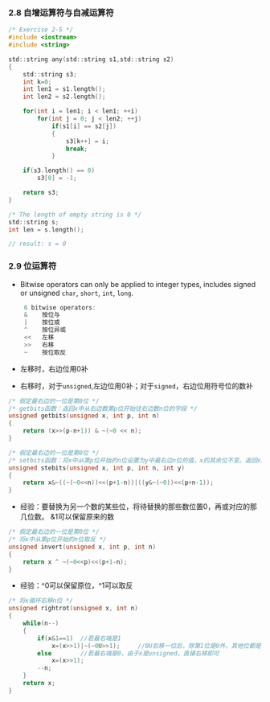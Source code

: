 ### 2.8 自增运算符与自减运算符

```c
/* Exercise 2-5 */
#include <iostream>
#include <string>

std::string any(std::string s1,std::string s2)
{
    std::string s3;
    int k=0;
    int len1 = s1.length();
    int len2 = s2.length();

    for(int i = len1; i < len1; ++i)
        for(int j = 0; j < len2; ++j)
            if(s1[i] == s2[j])
            {
                s3[k++] = i;
                break;
            }

    if(s3.length() == 0)
        s3[0] = -1;

    return s3;
}
```

```c
/* The length of empty string is 0 */
std::string s;
int len = s.length();

// result: s = 0
```

### 2.9 位运算符

- Bitwise operators can only be applied to integer types, includes signed or unsigned `char`, `short`, `int`, `long`.
  
  ```c
   6 bitwise operators:
   &    按位与
   |    按位或
   ^    按位异或
   <<   左移
   >>   右移
   ~    按位取反
  ```

- 左移时，右边位用0补

- 右移时，对于`unsigned`,左边位用0补；对于`signed`，右边位用符号位的数补

```c
/* 假定最右边的一位是第0位 */
/* getbits函数：返回x中从右边数第p位开始往右边数n位的字段 */
unsigned getbits(unsigned x, int p, int n)
{
    return (x>>(p-n+1)) & ~(~0 << n);
}
```

```c
/* 假定最右边的一位是第0位 */
/* setbits函数：将x中从第p位开始的n位设置为y中最右边n位的值，x的其余位不变。返回x。*/
unsigned stebits(unsigned x, int p, int n, int y)
{
    return x&~((~(~0<<n))<<(p+1-n))|((y&~(~0))<<(p+n-1));
}
```

- 经验：要替换为另一个数的某些位，将待替换的那些数位置0，再或对应的那几位数。    &1可以保留原来的数

```c
/* 假定最右边的一位是第0位 */
/* 将x中从第p位开始的n位取反 */
unsigned invert(unsigned x, int p, int n)
{
    return x ^ ~(~0<<p)<<(p+1-n);
}
```

- 经验：^0可以保留原位，^1可以取反

```c
/* 将x循环右移n位 */
unsigned rightrot(unsigned x, int n)
{
    while(n--)
    {
        if(x&1==1)  //若最右端是1
            x=(x>>1)|~(~0U>>1);     //0U右移一位后，除第1位是0外，其他位都是1
        else        //若最右端是0，由于x是unsigned，直接右移即可
            x=(x>>1);
        --n;
    }
    return x;
}
```
